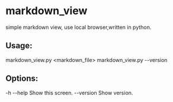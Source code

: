 markdown_view
=============

simple markdown view, use local browser,written in python.

Usage:
---
  markdown_view.py <markdown_file>
  markdown_view.py --version

Options:
---
  -h --help     Show this screen.
  --version     Show version.
